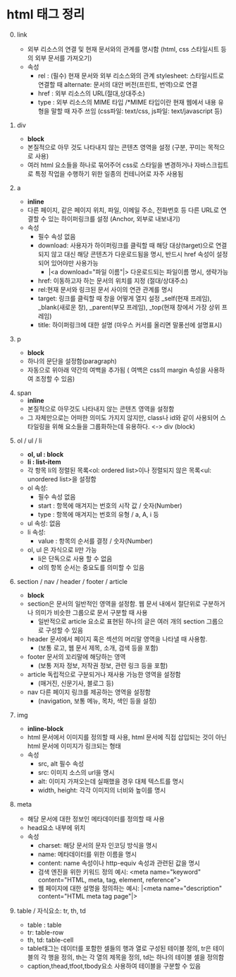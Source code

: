 # html 태그 정리

0.  link

    - 외부 리소스의 연결 및 현재 문서와의 관계를 명시함 (html, css 스타일시트 등의 외부 문서를 가져오기)
    - 속성
      - rel : (필수) 현재 문서와 외부 리소스와의 관계
        stylesheet: 스타일시트로 연결할 때
        alternate: 문서의 대안 버전(프린트, 번역)으로 연결
      - href : 외부 리소스의 URL(절대,상대주소)
      - type : 외부 리소스의 MIME 타입 /\*MIME 타입이란 현재 웹에서 내용 유형을 말할 때 자주 쓰임 (css파일: text/css, js파일: text/javascript 등)

1.  div

    - **block**

    * 본질적으로 아무 것도 나타내지 않는 콘텐츠 영역을 설정 (구분, 꾸미는 목적으로 사용)
    * 여러 html 요소들을 하나로 묶어주어 css로 스타일을 변경하거나 자바스크립트로 특정 작업을 수행하기 위한 일종의 컨테니어로 자주 사용됨

2.  a

    - **inline**

    * 다른 페이지, 같은 페이지 위치, 파일, 이메일 주소, 전화번호 등 다른 URL로 연결할 수 있는 하이퍼링크를 설정 (Anchor, 외부로 내보내기)
    * 속성
      - 필수 속성 없음
      - download: 사용자가 하이퍼링크를 클릭할 때 해당 대상(target)으로 연결되지 않고 대신 해당 콘텐츠가 다운로드됨을 명시, 반드시 href 속성이 설정되어 있어야만 사용가능
        - |<a download="파일 이름"|> 다운로드되는 파일이름 명시, 생략가능
      - href: 이동하고자 하는 문서의 위치를 지정 (절대/상대주소)
      - rel:현재 문서와 링크된 문서 사이의 연관 관계를 명시
      - target: 링크를 클릭할 때 창을 어떻게 열지 설정
        \_self(현재 프레임), \_blank(새로운 창), \_parent(부모 프레임), \_top(현재 창에서 가장 상위 프레임)
      - title: 하이퍼링크에 대한 설명 (마우스 커서를 올리면 말풍선에 설명표시)

3.  p
    - **block**
    * 하나의 문단을 설정함(paragraph)
    * 자동으로 위아래 약간의 여백을 추가됨 ( 여백은 css의 margin 속성을 사용하여 조정할 수 있음)

4) span
   - **inline**
   * 본질적으로 아무것도 나타내지 않는 콘텐츠 영역을 설정함
   * 그 자체만으로는 어떠한 의미도 가지지 않지만, class나 id와 같이 사용되어 스타일링을 위해 요소들을 그룹화하는데 유용하다.
     <-> div (block)

5. ol / ul / li

   - **ol, ul : block**
   - **li : list-item**

   * 각 항목 li의 정렬된 목록<ol: ordered list>이나 정렬되지 않은 목록<ul: unordered list>을 설정함
   * ol 속성:
     - 필수 속성 없음
     - start : 항목에 매겨지는 번호의 시작 값 / 숫자(Number)
     - type : 항목에 매겨지는 번호의 유형 / a, A, i 등
   * ul 속성: 없음
   * li 속성:
     - value : 항목의 순서를 결정 / 숫자(Number)
   * ol, ul 은 자식으로 li만 가능
     - li은 단독으로 사용 할 수 없음
     - ol의 항목 순서는 중요도를 의미할 수 있음

6. section / nav / header / footer / article

   - **block**

   * section은 문서의 일반적인 영역을 설정함. 웹 문서 내에서 절단위로 구분하거나 의미가 비슷한 그룹으로 문서 구분할 때 사용
     - 일반적으로 article 요소로 표현된 하나의 글은 여러 개의 section 그룹으로 구성할 수 있음
   * header 문서에서 페이지 혹은 섹션의 머리말 영역을 나타낼 때 사용함.
     - (보통 로고, 웹 문서 제목, 소개, 검색 등을 포함)
   * footer 문서의 꼬리말에 해당하는 영역
     - (보통 저자 정보, 저작권 정보, 관련 링크 등을 포함)
   * article 독립적으로 구분되거나 재사용 가능한 영역을 설정함
     - (매거진, 신문기사, 블로그 등)
   * nav 다른 페이지 링크를 제공하는 영역을 설정함
     - (navigation, 보통 메뉴, 목차, 색인 등을 설정)

7. img

   - **inline-block**

   * html 문서에서 이미지를 정의할 때 사용, html 문서에 직접 삽입되는 것이 아닌 html 문서에 이미지가 링크되는 형태
   * 속성
     - src, alt 필수 속성
     - src: 이미지 소스의 url을 명시
     - alt: 이미지 가져오는데 실패했을 경우 대체 텍스트를 명시
     - width, height: 각각 이미지의 너비와 높이를 명시

8. meta

   - 해당 문서에 대한 정보인 메타데이터를 정의할 때 사용
   - head요소 내부에 위치
   - 속성
     - charset: 해당 문서의 문자 인코딩 방식을 명시
     - name: 메타데이터를 위한 이름을 명시
     - content: name 속성이나 http-equiv 속성과 관련된 값을 명시
     - 검색 엔진을 위한 키워드 정의 예시:
       \<meta name="keyword" content="HTML, meta, tag, element, reference"\>
     - 웹 페이지에 대한 설명을 정의하는 예시:
       |<meta name="description" content="HTML meta tag page"|>

9. table / 자식요소: tr, th, td
   - table : table
   - tr: table-row
   - th, td: table-cell
   * table태그는 데이터를 포함한 셀들의 행과 열로 구성된 테이블 정의, tr은 테이블의 각 행을 정의, th는 각 열의 제목을 정의, td는 하나의 테이블 셀을 정의함
   * caption,thead,tfoot,tbody요소 사용하여 테이블을 구분할 수 있음
